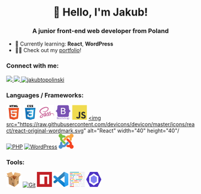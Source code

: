 <h1 align="center">👋 Hello, I'm Jakub!</h1>
<h3 align="center">A junior front-end web developer from Poland</h3>

- 🌱 Currently learning: **React**, **WordPress**
- 👨‍💻 Check out my [portfolio](https://kubikill.github.io/)!

### Connect with me:

<a href="mailto:topolinskijakub5@gmail.com">
  <img src="https://img.shields.io/badge/-e--mail-EA4335?logo=gmail&style=for-the-badge&logoColor=white&logoWidth=16" />
</a>
<a href="https://linkedin.com/in/jakub-topolinski/">
  <img src="https://img.shields.io/badge/LinkedIn-0077B5?style=for-the-badge&logo=linkedin&logoColor=white" />
</a>
<a href="https://twitter.com/jakubtopolinski">
  <img src="https://img.shields.io/twitter/follow/jakubtopolinski?color=1DA1F2&logo=twitter&style=for-the-badge" alt="jakubtopolinski" />
</a>

### Languages / Frameworks:

<a href="https://www.w3.org/html/"><img src="https://raw.githubusercontent.com/devicons/devicon/master/icons/html5/html5-original-wordmark.svg" alt="HTML5" width="40" height="40"/></a>
<a href="https://www.w3schools.com/css/"><img src="https://raw.githubusercontent.com/devicons/devicon/master/icons/css3/css3-original-wordmark.svg" alt="CSS3" width="40" height="40"/></a>
<a href="https://sass-lang.com"><img src="https://raw.githubusercontent.com/devicons/devicon/master/icons/sass/sass-original.svg" alt="Sass" width="40" height="40"/></a>
<a href="https://getbootstrap.com"><img src="https://raw.githubusercontent.com/devicons/devicon/master/icons/bootstrap/bootstrap-plain-wordmark.svg" alt="Bootstrap" width="40" height="40"/></a>
<a href="https://developer.mozilla.org/en-US/docs/Web/JavaScript"><img src="https://raw.githubusercontent.com/devicons/devicon/master/icons/javascript/javascript-original.svg" alt="JavaScript" width="40" height="40"/></a>
<a href="https://reactjs.org/"><img src="https://raw.githubusercontent.com/devicons/devicon/master/icons/react/react-original-wordmark.svg" alt="React" width="40" height="40"/</a>
<a href="https://www.php.net/"><img src="https://cdn.jsdelivr.net/gh/devicons/devicon/icons/php/php-plain.svg" alt="PHP" width="40" height="40" /></a>
<a href="https://wordpress.org/"><img src="https://cdn.jsdelivr.net/gh/devicons/devicon/icons/wordpress/wordpress-plain.svg" alt="WordPress" width="40" height="40" /></a>
<a href="https://www.joomla.org/"><img src="https://raw.githubusercontent.com/kubikill/kubikill/main/images/joomla.svg" alt="Joomla" width="40" height="40" /></a>


### Tools:

<a href="https://parceljs.org/"><img src="https://raw.githubusercontent.com/kubikill/kubikill/main/images/parcel.svg" alt="Parcel" width="40" height="40"/></a>
<a href="https://git-scm.com/"><img src="https://www.vectorlogo.zone/logos/git-scm/git-scm-icon.svg" alt="Git" width="40" height="40" /></a>
<a href="https://www.npmjs.com/"><img src="https://raw.githubusercontent.com/kubikill/kubikill/main/images/npm.svg" alt="NPM" width="40" height="40"/></a>
<a href="https://code.visualstudio.com/"><img src="https://raw.githubusercontent.com/kubikill/kubikill/main/images/vscode.svg" alt="Visual Studio Code" width="40" height="40"/></a>
<a href="https://prettier.io/"><img src="https://raw.githubusercontent.com/kubikill/kubikill/main/images/prettier.svg" alt="Prettier" width="40" height="40"/></a>
<a href="https://eslint.org/"><img src="https://raw.githubusercontent.com/kubikill/kubikill/main/images/eslint.svg" alt="ESLint" width="40" height="40"/></a>
